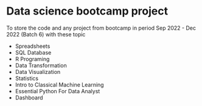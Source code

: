 # Data science bootcamp project
 To store the code and any project from bootcamp in period Sep 2022 - Dec 2022
 (Batch 6) with these topic
 - Spreadsheets
 - SQL Database
 - R Programing
 - Data Transformation
 - Data Visualization
 - Statistics
 - Intro to Classical Machine Learning
 - Essential Python For Data Analyst
 - Dashboard

